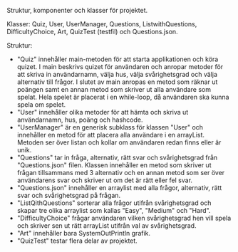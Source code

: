 Struktur, komponenter och klasser för projektet.

Klasser: 
Quiz, User, UserManager, Questions, ListwithQuestions, DifficultyChoice, Art, QuizTest (testfil) och Questions.json.

Struktur: 
- "Quiz" innehåller main-metoden för att starta applikationen och köra quizet. I main beskrivs quizet för användaren och anropar metoder för att skriva in användarnamn, välja hus, välja svårighetsgrad och välja alternativ till frågor. I slutet av main anropas en metod som räknar ut poängen samt en annan metod som skriver ut alla användare som spelat. Hela spelet är placerat i en while-loop, då användaren ska kunna spela om spelet.
- "User" innehåller olika metoder för att hämta och skriva ut användarnamn, hus, poäng och hashcode.
- "UserManager" är en generisk subklass för klassen "User" och innehåller en metod för att placera alla användare i en arrayList. Metoden ser över listan och kollar om användaren redan finns eller är unik.
- "Questions" tar in fråga, alternativ, rätt svar och svårighetsgrad från "Questions.json" filen. Klassen innehåller en metod som skriver ut frågan tillsammans med 3 alternativ och en annan metod som ser över användarens svar och skriver ut om det är rätt eller fel svar.
- "Questions.json" innehåller en arraylist med alla frågor, alternativ, rätt svar och svårighetsgrad på frågan.
- "ListQithQuestions" sorterar alla frågor utifrån svårighetsgrad och skapar tre olika arraylist som kallas "Easy", "Medium" och "Hard".
- "DifficultyChoice" frågar användaren vilken svårighetsgrad hen vill spela och skriver sen ut rätt arrayList utifrån val av svårighetsgrad.
- "Art" innehåller bara SystemOutPrintln grafik.
- "QuizTest" testar flera delar av projektet.
